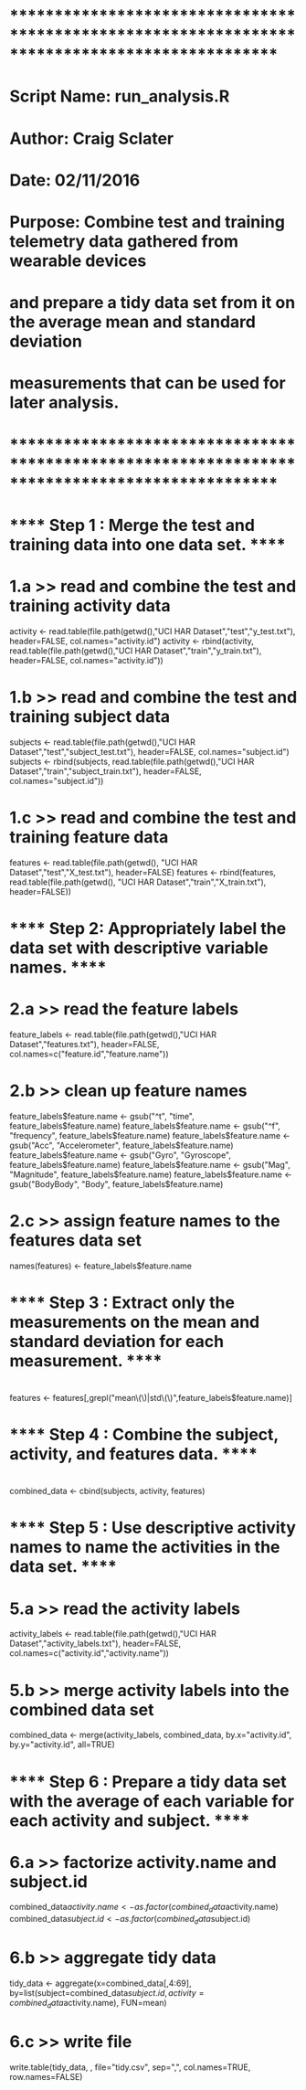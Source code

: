# **********************************************************************************************
#  Script Name: run_analysis.R
#  Author: Craig Sclater
#  Date: 02/11/2016
#  Purpose: Combine test and training telemetry data gathered from wearable devices
#           and prepare a tidy data set from it on the average mean and standard deviation 
#           measurements that can be used for later analysis.
# **********************************************************************************************
#
#  **** Step 1 : Merge the test and training data into one data set. ****
#
# 1.a >> read and combine the test and training activity data
activity <- read.table(file.path(getwd(),"UCI HAR Dataset","test","y_test.txt"), header=FALSE, col.names="activity.id")
activity <- rbind(activity, read.table(file.path(getwd(),"UCI HAR Dataset","train","y_train.txt"), header=FALSE, col.names="activity.id"))

# 1.b >> read and combine the test and training subject data
subjects <- read.table(file.path(getwd(),"UCI HAR Dataset","test","subject_test.txt"), header=FALSE, col.names="subject.id")
subjects <- rbind(subjects, read.table(file.path(getwd(),"UCI HAR Dataset","train","subject_train.txt"), header=FALSE, col.names="subject.id"))

# 1.c >> read and combine the test and training feature data
features <- read.table(file.path(getwd(), "UCI HAR Dataset","test","X_test.txt"), header=FALSE)
features <- rbind(features, read.table(file.path(getwd(), "UCI HAR Dataset","train","X_train.txt"), header=FALSE))

#
#  **** Step 2: Appropriately label the data set with descriptive variable names. ****
#
# 2.a >> read the feature labels
feature_labels <- read.table(file.path(getwd(),"UCI HAR Dataset","features.txt"), header=FALSE, col.names=c("feature.id","feature.name"))

# 2.b >> clean up feature names
feature_labels$feature.name <- gsub("^t", "time", feature_labels$feature.name)
feature_labels$feature.name <- gsub("^f", "frequency", feature_labels$feature.name)
feature_labels$feature.name <- gsub("Acc", "Accelerometer", feature_labels$feature.name)
feature_labels$feature.name <- gsub("Gyro", "Gyroscope", feature_labels$feature.name)
feature_labels$feature.name <- gsub("Mag", "Magnitude", feature_labels$feature.name)
feature_labels$feature.name <- gsub("BodyBody", "Body", feature_labels$feature.name)

# 2.c >> assign feature names to the features data set
names(features) <- feature_labels$feature.name

# **** Step 3 : Extract only the measurements on the mean and standard deviation for each measurement. ****
#
features <- features[,grepl("mean\\(\\)|std\\(\\)",feature_labels$feature.name)]

# **** Step 4 : Combine the subject, activity, and features data. ****
#
combined_data <- cbind(subjects, activity, features)

# **** Step 5 : Use descriptive activity names to name the activities in the data set. ****
#
# 5.a >> read the activity labels
activity_labels <- read.table(file.path(getwd(),"UCI HAR Dataset","activity_labels.txt"), header=FALSE, col.names=c("activity.id","activity.name"))

# 5.b >> merge activity labels into the combined data set
combined_data <- merge(activity_labels, combined_data, by.x="activity.id", by.y="activity.id", all=TRUE)

# **** Step 6 : Prepare a tidy data set with the average of each variable for each activity and subject. ****
#
# 6.a >> factorize activity.name and subject.id
combined_data$activity.name <- as.factor(combined_data$activity.name)
combined_data$subject.id <- as.factor(combined_data$subject.id)

# 6.b >> aggregate tidy data
tidy_data <- aggregate(x=combined_data[,4:69], by=list(subject=combined_data$subject.id,activity=combined_data$activity.name), FUN=mean)

# 6.c >> write file
write.table(tidy_data, , file="tidy.csv", sep=",", col.names=TRUE, row.names=FALSE)




